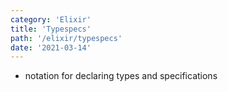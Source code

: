 ```yaml
---
category: 'Elixir'
title: 'Typespecs'
path: '/elixir/typespecs'
date: '2021-03-14'
---
```


- notation for declaring types and specifications
